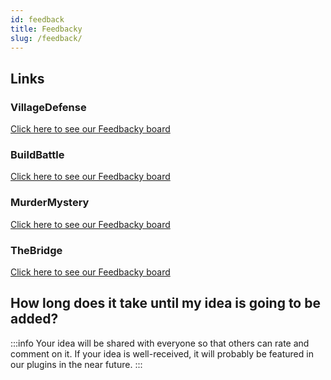 ```yaml
---
id: feedback
title: Feedbacky
slug: /feedback/
---
```


## Links

### VillageDefense
[Click here to see our Feedbacky board](https://app.feedbacky.net/b/VillageDefense)
### BuildBattle
[Click here to see our Feedbacky board](https://app.feedbacky.net/b/BuildBattle)
### MurderMystery
[Click here to see our Feedbacky board](https://app.feedbacky.net/b/MurderMystery)
### TheBridge
[Click here to see our Feedbacky board](https://app.feedbacky.net/b/TheBridge)

## How long does it take until my idea is going to be added?
:::info
Your idea will be shared with everyone so that others can rate and comment on it.
If your idea is well-received, it will probably be featured in our plugins in the near future.
:::
